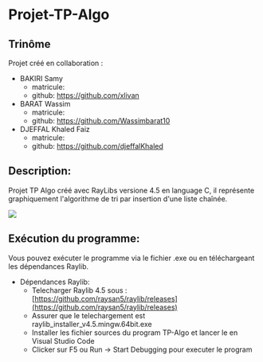 ﻿# Projet-TP-Algo
## Trinôme
Projet créé en collaboration :
- BAKIRI Samy
  - matricule:
  - github: https://github.com/xlivan
- BARAT Wassim
  - matricule:
  - github: https://github.com/Wassimbarat10
- DJEFFAL Khaled Faiz
  - matricule:
  - github: https://github.com/djeffalKhaled

## Description:
Projet TP Algo créé avec RayLibs versione 4.5 en language C, il représente graphiquement l'algorithme de tri par insertion d'une liste chaînée.

<img src = "https://github.com/djeffalKhaled/Projet-TP-Algo/assets/143727646/872861ca-fc6d-40cf-9b12-c5aff2310a28">


## Exécution du programme:
Vous pouvez exécuter le programme via le fichier .exe ou en téléchargeant les dépendances Raylib.
- Dépendances Raylib:
  - Telecharger Raylib 4.5 sous : [https://github.com/raysan5/raylib/releases](https://github.com/raysan5/raylib/releases)
  - Assurer que le telechargement est raylib_installer_v4.5.mingw.64bit.exe
  - Installer les fichier sources du program TP-Algo et lancer le en Visual Studio Code
  - Clicker sur F5 ou Run -> Start Debugging pour executer le program
